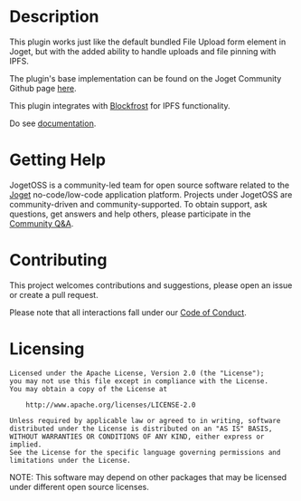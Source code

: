 # Description

This plugin works just like the default bundled File Upload form element in Joget, but with the added ability to handle uploads and file pinning with IPFS.

The plugin's base implementation can be found on the Joget Community Github page [here](https://github.com/jogetworkflow/jw-community/blob/7.0-SNAPSHOT/wflow-core/src/main/java/org/joget/apps/form/lib/FileUpload.java).

This plugin integrates with [Blockfrost](https://github.com/blockfrost/blockfrost-java) for IPFS functionality.

Do see [documentation](https://dev.joget.org/community/display/marketplace/IPFS+File+Upload+Form+Element).

# Getting Help

JogetOSS is a community-led team for open source software related to the [Joget](https://www.joget.org) no-code/low-code application platform.
Projects under JogetOSS are community-driven and community-supported.
To obtain support, ask questions, get answers and help others, please participate in the [Community Q&A](https://answers.joget.org/).

# Contributing

This project welcomes contributions and suggestions, please open an issue or create a pull request.

Please note that all interactions fall under our [Code of Conduct](https://github.com/jogetoss/repo-template/blob/main/CODE_OF_CONDUCT.md).

# Licensing

    Licensed under the Apache License, Version 2.0 (the "License");
    you may not use this file except in compliance with the License.
    You may obtain a copy of the License at

        http://www.apache.org/licenses/LICENSE-2.0

    Unless required by applicable law or agreed to in writing, software
    distributed under the License is distributed on an "AS IS" BASIS,
    WITHOUT WARRANTIES OR CONDITIONS OF ANY KIND, either express or implied.
    See the License for the specific language governing permissions and
    limitations under the License.

NOTE: This software may depend on other packages that may be licensed under different open source licenses.

